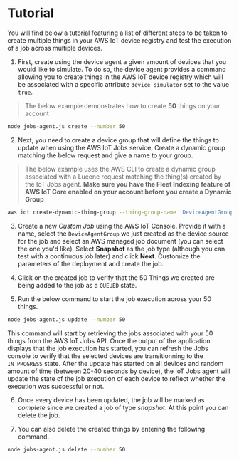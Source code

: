 # Tutorial

You will find below a tutorial featuring a list of different steps to be taken to create multiple things in your AWS IoT device registry and test the execution of a job across multiple devices.

1. First, create using the device agent a given amount of devices that you would like to simulate. To do so, the device agent provides a command allowing you to create things in the AWS IoT device registry which will be associated with a specific attribute `device_simulator` set to the value `true`.

> The below example demonstrates how to create **50** things on your account

```bash
node jobs-agent.js create --number 50
```

2. Next, you need to create a device group that will define the things to update when using the AWS IoT Jobs service. Create a dynamic group matching the below request and give a name to your group.

> The below example uses the AWS CLI to create a dynamic group associated with a Lucene request matching the thing(s) created by the IoT Jobs agent. **Make sure you have the Fleet Indexing feature of AWS IoT Core enabled on your account before you create a Dynamic Group**

```bash
aws iot create-dynamic-thing-group --thing-group-name 'DeviceAgentGroup' --query-string 'attributes.device_simulator:true'
```

3. Create a new *Custom Job* using the AWS IoT Console. Provide it with a name, select the `DeviceAgentGroup` we just created as the device source for the job and select an AWS managed job document (you can select the one you'd like).
Select **Snapshot** as the job type (although you can test with a continuous job later) and click **Next**. Customize the parameters of the deployment and create the job.

4. Click on the created job to verify that the 50 Things we created are being added to the job as a `QUEUED` state.

5. Run the below command to start the job execution across your 50 things.

```bash
node jobs-agent.js update --number 50
```

This command will start by retrieving the jobs associated with your 50 things from the AWS IoT Jobs  API. Once the output of the application displays that the job execution has started, you can refresh the Jobs console to verify that the selected devices are transitionning to the `IN_PROGRESS` state. After the update has started on all devices and random amount of time (between 20-40 seconds by device), the IoT Jobs agent will update the state of the job execution of each device to reflect whether the execution was successful or not.

6. Once every device has been updated, the job will be marked as *complete* since we created a job of type *snapshot*. At this point you can delete the job.

7. You can also delete the created things by entering the following command.

```bash
node jobs-agent.js delete --number 50
```
